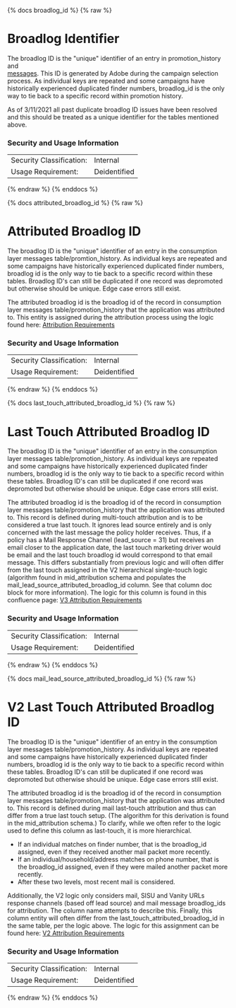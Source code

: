 {% docs broadlog_id %}
{% raw %}
# Broadlog Identifier

The broadlog ID is the "unique" identifier of an entry in promotion_history and  
<a href="#!/model/model.data_platform.gold_messages" target="_blank">messages</a>.
This ID is generated by Adobe during the campaign selection process. As individual keys
are repeated and some campaigns have historically
experienced duplicated finder numbers, broadlog_id is the only way to tie back to a specific
record within promotion history.

As of 3/11/2021
all past duplicate broadlog ID issues have been resolved and this should be treated
as a unique identifier for the tables mentioned above.


### Security and Usage Information
|     |     |
| --- | --- |
| Security Classification: | Internal |
| Usage Requirement:       | Deidentified |

{% endraw %}
{% enddocs %}

{% docs attributed_broadlog_id %}
{% raw %}

# Attributed Broadlog ID

The broadlog ID is the "unique" identifier of an entry in
the consumption layer messages table/promtion_history.
As individual keys are repeated and some campaigns have historically
experienced duplicated finder numbers, broadlog id is the only way
to tie back to a specific record within these tables. Broadlog ID's
can still be duplicated if one record was depromoted but otherwise
should be unique. Edge case errors still exist.

The attributed broadlog id is the broadlog id of the record
in consumption layer messages table/promotion_history that the application was attributed to. This
entity is assigned during the attribution process using the
logic found here:
[Attribution Requirements](https://aaalife-data.atlassian.net/wiki/spaces/2PA/pages/5166366374/Attribution+2021+Requirements)


### Security and Usage Information
|     |     |
| --- | --- |
| Security Classification: | Internal |
| Usage Requirement:       | Deidentified |

{% endraw %}
{% enddocs %}


{% docs last_touch_attributed_broadlog_id %}
{% raw %}

# Last Touch Attributed Broadlog ID

The broadlog ID is the "unique" identifier of an entry in
the consumption layer messages table/promotion_history.
As individual keys are repeated and some campaigns have historically
experienced duplicated finder numbers, broadlog id is the only way
to tie back to a specific record within these tables. Broadlog ID's
can still be duplicated if one record was depromoted but otherwise
should be unique. Edge case errors still exist.

The attributed broadlog id is the broadlog id of the record
in consumption layer messages table/promotion_history that the application was attributed to. This
record is defined during multi-touch attribution and is to be considered a true last touch.
It ignores lead source entirely and is only concerned with the last message the policy holder 
receives. Thus, if a policy has a Mail Response Channel (lead_source = 31) but receives an 
email closer to the application date, the last touch marketing driver would be email and the 
last touch broadlog id would correspond to that email message. This differs substantially from 
previous logic and will often differ from the last touch assigned in the V2 hierarchical
single-touch logic (algorithm found in mid_attribution schema and populates the 
mail_lead_source_attributed_broadlog_id column. See that column doc block for more information). 
The logic for this column is found in this confluence page:
[V3 Attribution Requirements](https://aaalife-data.atlassian.net/wiki/spaces/2PA/pages/11282644993/2022+V3+Multi-Touch+Attribution+Requirements)


### Security and Usage Information
|     |     |
| --- | --- |
| Security Classification: | Internal |
| Usage Requirement:       | Deidentified |

{% endraw %}
{% enddocs %}

{% docs mail_lead_source_attributed_broadlog_id %}
{% raw %}

# V2 Last Touch Attributed Broadlog ID

The broadlog ID is the "unique" identifier of an entry in
the consumption layer messages table/promotion_history.
As individual keys are repeated and some campaigns have historically
experienced duplicated finder numbers, broadlog id is the only way
to tie back to a specific record within these tables. Broadlog ID's
can still be duplicated if one record was depromoted but otherwise
should be unique. Edge case errors still exist.

The attributed broadlog id is the broadlog id of the record
in consumption layer messages table/promotion_history that the application was attributed to. This
record is defined during mail last-touch attribution and thus can differ from a true last touch setup. 
(The algorithm for this derivation is found in the mid_attribution schema.) To clarify, while we often
refer to the logic used to define this column as last-touch, it is more hierarchical. 
  - If an individual matches on finder number, that is the broadlog_id assigned, even if they received another mail packet
more recently. 
  - If an individual/household/address matches on phone number, that is the broadlog_id assigned, 
even if they were mailed another packet more recently. 
  - After these two levels, most recent mail is considered.

Additionally, the V2 logic only considers mail, SISU and Vanity URLs response channels (based off lead source) 
and mail message broadlog_ids for attribution. The column name attempts to describe this. Finally,
this column entity will often differ from the last_touch_attributed_broadlog_id in the same table, per
the logic above.
The logic for this assignment can be found here:
[V2 Attribution Requirements](https://aaalife-data.atlassian.net/wiki/spaces/2PA/pages/11285856257/2022+V2+Attribution+Requirements)


### Security and Usage Information
|     |     |
| --- | --- |
| Security Classification: | Internal |
| Usage Requirement:       | Deidentified |

{% endraw %}
{% enddocs %}